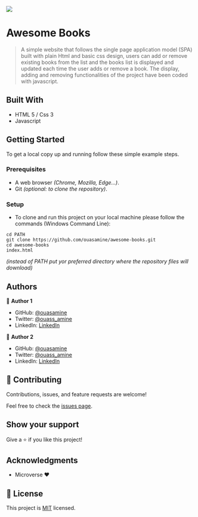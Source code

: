 ![](https://img.shields.io/badge/Microverse-blueviolet)

# Awesome Books

> A simple website that follows the single page application model (SPA) built with plain Html and basic css design, users can add or remove existing books from the list and the books list is displayed and updated each time the user adds or remove a book. The display, adding and removing functionalities of the project have been coded with javascript.

## Built With

- HTML 5 / Css 3
- Javascript

## Getting Started

To get a local copy up and running follow these simple example steps.

### Prerequisites

  - A web browser _(Chrome, Mozilla, Edge...)_.
  - Git _(optional: to clone the repository)_.

### Setup

  - To clone and run this project on your local machine please follow the commands (Windows Command Line):
  ```
  cd PATH 
  git clone https://github.com/ouasamine/awesome-books.git 
  cd awesome-books
  index.html
  ```
  _(instead of PATH put yor preferred directory where the repository files will download)_


## Authors

👤 **Author 1**

- GitHub: [@ouasamine](https://github.com/ouasamine)
- Twitter: [@ouass_amine](https://twitter.com/ouass_amine)
- LinkedIn: [LinkedIn](https://www.linkedin.com/in/amine-ouassef-314686214/)

👤 **Author 2**

- GitHub: [@ouasamine](https://github.com/ouasamine)
- Twitter: [@ouass_amine](https://twitter.com/ouass_amine)
- LinkedIn: [LinkedIn](https://www.linkedin.com/in/amine-ouassef-314686214/)

## 🤝 Contributing

Contributions, issues, and feature requests are welcome!

Feel free to check the [issues page](../../issues/).

## Show your support

Give a ⭐️ if you like this project!

## Acknowledgments

- Microverse :heart:

## 📝 License

This project is [MIT](./LICENSE) licensed.
